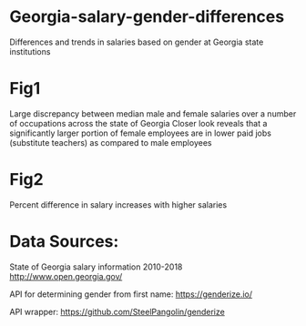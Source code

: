 # Georgia-salary-gender-differences
Differences and trends in salaries based on gender at Georgia state institutions

# Fig1
Large discrepancy between median male and female salaries over a number of occupations across the state of Georgia
Closer look reveals that a significantly larger portion of female employees are in lower paid jobs (substitute teachers) as compared to male employees

# Fig2

Percent difference in salary increases with higher salaries

<!---# Hypotheses:
1) Professor jobs are the highest paying, and known to have wide gaps depending on the type of professor. One hypothesis is less proportion of female professors in high paying STEM fields

<!---2) Higher paying jobs like professor positions are less transparent regarding salary, and females suffer lower salaries than male counterparts. Whereas lower paying positions like custodians and bus drivers have more transparent and equal salaries.--->

# Data Sources:
State of Georgia salary information 2010-2018
http://www.open.georgia.gov/

API for determining gender from first name:
https://genderize.io/

API wrapper:
https://github.com/SteelPangolin/genderize
